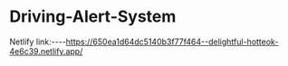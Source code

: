 # Driving-Alert-System
Netlify link:----https://650ea1d64dc5140b3f77f464--delightful-hotteok-4e6c39.netlify.app/
